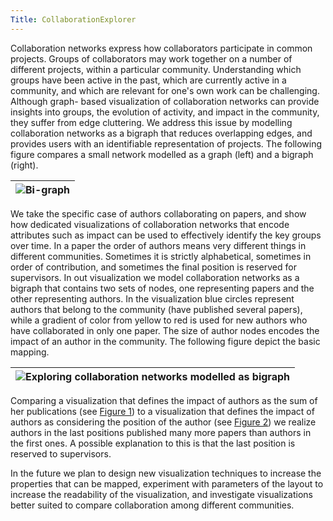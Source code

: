 ```yaml
---
Title: CollaborationExplorer
---
```


Collaboration networks express how collaborators participate in common projects. Groups of collaborators may work together on a number of different projects, within a particular community. Understanding which groups have been active in the past, which are currently active in a community, and which are relevant for one's own work can be challenging. Although graph- based visualization of collaboration networks can provide insights into groups, the evolution of activity, and impact in the community, they suffer from edge cluttering. We address this issue by modelling collaboration networks as a bigraph that reduces overlapping edges, and provides users with an identifiable representation of projects. The following figure compares a small network modelled as a graph (left) and a bigraph (right). 


|![Bi-graph](%assets_url%/files/7f/bp9wnd7d86cjeoi9n3i6hcu0zki5vj/bigraph.png)
|---

We take the specific case of authors collaborating on papers, and show how dedicated visualizations of collaboration networks that encode attributes such as impact can be used to effectively identify the key groups over time. In a paper the order of authors means very different things in different communities. Sometimes it is strictly alphabetical, sometimes in order of contribution, and sometimes the final position is reserved for supervisors. In out visualization we model collaboration networks as a bigraph that contains two sets of nodes, one representing papers and the other representing authors. In the visualization blue circles represent authors that belong to the community (have published several papers), while a gradient of color from yellow to red is used for new authors who have collaborated in only one paper. The size of author nodes encodes the impact of an author in the community. The following figure depict the basic mapping.


|![Exploring collaboration networks modelled as bigraph](%assets_url%/files/5a/xvwbaix61x0lkxcciryzh21nbg3srw/visualization.png)
|---

Comparing a visualization that defines the impact of authors as the sum of her publications (see [Figure 1](http://scg.unibe.ch/download/merino/LiteraVis/collaborationWithOrder.html)) to a visualization that defines the impact of authors as considering the position of the author (see [Figure 2](http://scg.unibe.ch/download/merino/LiteraVis/collaborationWithoutOrder.html)) we realize authors in the last positions published many more papers than authors in the first ones. A possible explanation to this is that the last position is reserved to supervisors.

In the future we plan to design new visualization techniques to increase the properties that can be mapped, experiment with parameters of the layout to increase the readability of the visualization, and investigate visualizations better suited to compare collaboration among different communities.
